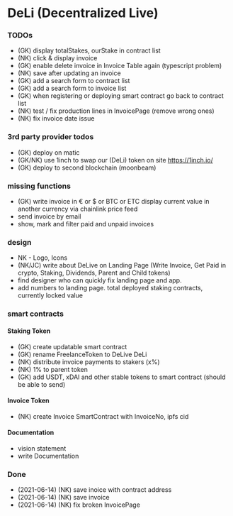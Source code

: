 # DeLi (Decentralized Live)

### TODOs
- (GK) display totalStakes, ourStake in contract list
- (NK) click & display invoice
- (GK) enable delete invoice in Invoice Table again (typescript problem)
- (NK) save after updating an invoice 
- (GK) add a search form to contract list
- (GK) add a search form to invoice list
- (GK) when registering or deploying smart contract go back to contract list
- (NK) test / fix production lines in InvoicePage (remove wrong ones)
- (NK) fix invoice date issue


### 3rd party provider todos
- (GK) deploy on matic
- (GK/NK) use 1inch to swap our (DeLi) token on site https://1inch.io/
- (GK) deploy to second blockchain (moonbeam)

### missing functions
- (GK)  write invoice in € or $ or BTC or ETC display current value in another currency via chainlink price feed 
- send invoice by email
- show, mark and filter paid and unpaid invoices 

### design
- NK - Logo, Icons
- (NK/JC) write about DeLive on Landing Page (Write Invoice, Get Paid in crypto, Staking, Dividends, Parent and Child tokens)
- find designer who can quickly fix landing page and app.
- add numbers to landing page. total deployed staking contracts, currently locked value

### smart contracts
#### Staking Token
- (GK) create updatable smart contract
- (GK) rename FreelanceToken to DeLive DeLi
- (NK) distribute invoice payments to stakers (x%)
- (NK) 1% to parent token 
- (GK) add USDT, xDAI and other stable tokens to smart contract (should be able to send)


#### Invoice Token
- (NK) create Invoice SmartContract with InvoiceNo, ipfs cid

#### Documentation
- vision statement
- write Documentation

### Done
- (2021-06-14) (NK) save inoice with contract address
- (2021-06-14) (NK) save invoice
- (2021-06-14) (NK) fix broken InvoicePage 